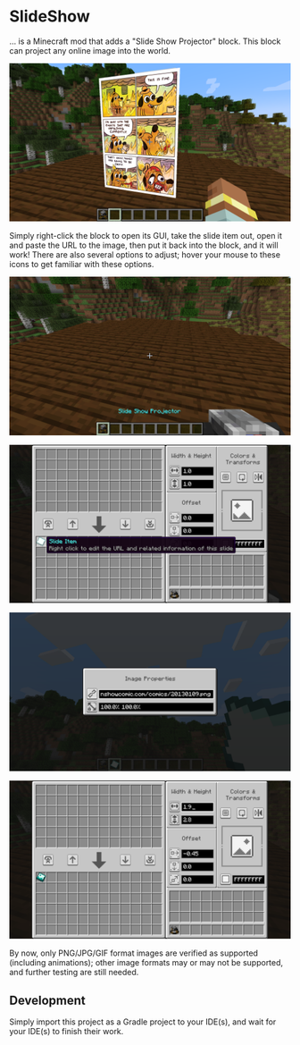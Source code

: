 # SlideShow

… is a Minecraft mod that adds a "Slide Show Projector" block. This block can project any online image into the world.

![Preview](./docs/img5.png)

Simply right-click the block to open its GUI, take the slide item out,
open it and paste the URL to the image, then put it back into the block, and it will work! 
There are also several options to adjust; hover your mouse to these icons to get familiar with these options.

![GUI](./docs/img1.png)

![GUI](./docs/img2.png)

![GUI](./docs/img3.png)

![GUI](./docs/img4.png)

By now, only PNG/JPG/GIF format images are verified as supported (including animations);
other image formats may or may not be supported, and further testing are still needed.

## Development

Simply import this project as a Gradle project to your IDE(s), and wait for your IDE(s) to finish their work.
